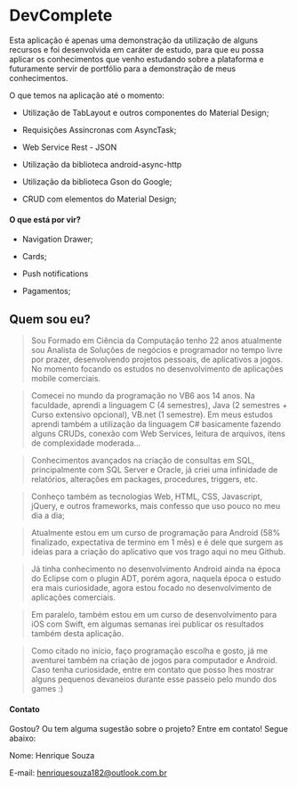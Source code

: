 # DevComplete

Esta aplicação é apenas uma demonstração da utilização de alguns recursos e foi desenvolvida em caráter de estudo, para que eu possa aplicar os conhecimentos que venho estudando sobre a plataforma e futuramente servir de portfólio para a demonstração de meus conhecimentos.

O que temos na aplicação até o momento:
- Utilização de TabLayout e outros componentes do Material Design;

- Requisições Assíncronas com AsyncTask;

- Web Service Rest - JSON

- Utilização da biblioteca android-async-http

- Utilização da biblioteca Gson do Google;

- CRUD com elementos do Material Design;


#### O que está por vir?

- Navigation Drawer;

- Cards;

- Push notifications

- Pagamentos;


## Quem sou eu?

> Sou Formado em Ciência da Computação tenho 22 anos atualmente sou Analista de Soluções de negócios e programador no tempo livre por prazer, desenvolvendo projetos pessoais, de aplicativos a jogos. No momento focando os estudos no desenvolvimento de aplicações mobile comerciais.


>Comecei no mundo da programação no VB6 aos 14 anos. Na faculdade, aprendi a linguagem C (4 semestres), Java (2 semestres + Curso extensivo opcional), VB.net (1 semestre). Em meus estudos aprendi também a utilização da linguagem C# basicamente fazendo alguns CRUDs, conexão com Web Services, leitura de arquivos, itens de complexidade moderada...

>Conhecimentos avançados na criação de consultas em SQL, principalmente com SQL Server e Oracle, já criei uma infinidade de relatórios, alterações em packages, procedures, triggers, etc.

>Conheço também as tecnologias Web, HTML, CSS, Javascript, jQuery, e outros frameworks, mais confesso que uso pouco no meu dia a dia;

>Atualmente estou em um curso de programação para Android (58% finalizado, expectativa de termino em 1 mês) e é dele que surgem as ideias para a criação do aplicativo que vos trago aqui no meu Github.

>Já tinha conhecimento no desenvolvimento Android ainda na época do Eclipse com o plugin ADT, porém agora, naquela época o estudo era mais curiosidade, agora estou focado no desenvolvimento de aplicações comerciais.

>Em paralelo, também estou em um curso de desenvolvimento para iOS com Swift, em algumas semanas irei publicar os resultados também desta aplicação.

>Como citado no início, faço programação escolha e gosto, já me aventurei também na criação de jogos para computador e Android. Caso tenha curiosidade, entre em contato que posso lhes mostrar alguns pequenos devaneios durante esse passeio pelo mundo dos games :)

#### Contato

Gostou? Ou tem alguma sugestão sobre o projeto? Entre em contato! Segue abaixo:

Nome: Henrique Souza

E-mail: henriquesouza182@outlook.com.br
